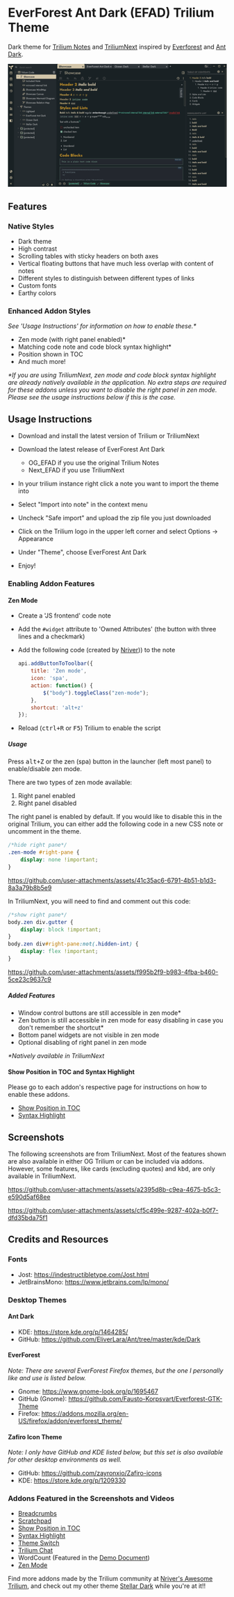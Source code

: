 # EverForest Ant Dark (EFAD) Trilium Theme
Dark theme for [Trilium Notes](https://github.com/zadam/trilium) and [TriliumNext](https://github.com/TriliumNext/Notes) inspired by [Everforest](https://github.com/Fausto-Korpsvart/Everforest-GTK-Theme) and [Ant Dark](https://github.com/EliverLara/Ant/tree/master/kde/Dark).

![Text Showcase](/screenshots/EFAD_main.png)

## Features
### Native Styles
* Dark theme
* High contrast
* Scrolling tables with sticky headers on both axes
* Vertical floating buttons that have much less overlap with content of notes
* Different styles to distinguish between different types of links
* Custom fonts
* Earthy colors

### Enhanced Addon Styles
_See 'Usage Instructions' for information on how to enable these.*_

* Zen mode (with right panel enabled)*
* Matching code note and code block syntax highlight*
* Position shown in TOC
* And much more!

_*If you are using TriliumNext, zen mode and code block syntax highlight are already natively available in the application. No extra steps are required for these addons unless you want to disable the right panel in zen mode. Please see the usage instructions below if this is the case._

## Usage Instructions
* Download and install the latest version of Trilium or TriliumNext
* Download the latest release of EverForest Ant Dark

    * OG_EFAD if you use the original Trilium Notes
    * Next_EFAD if you use TriliumNext

* In your trilium instance right click a note you want to import the theme into
* Select "Import into note" in the context menu
* Uncheck "Safe import" and upload the zip file you just downloaded
* Click on the Trilium logo in the upper left corner and select Options -> Appearance
* Under "Theme", choose EverForest Ant Dark
* Enjoy!

### Enabling Addon Features
#### Zen Mode
* Create a 'JS frontend' code note
* Add the `#widget` attribute to 'Owned Attributes' (the button with three lines and a checkmark)
* Add the following code (created by [Nriver](https://github.com/Nriver/awesome-trilium/issues/44))) to the note

    ```js
    api.addButtonToToolbar({
        title: 'Zen mode',
        icon: 'spa',
        action: function() {
            $("body").toggleClass("zen-mode");
        },
        shortcut: 'alt+z'
    });
    ```
* Reload (<kbd>ctrl+R</kbd> or <kbd>F5</kbd>) Trilium to enable the script

##### Usage
Press <kbd>alt+Z</kbd> or the zen (spa) button in the launcher (left most panel) to enable/disable zen mode.

There are two types of zen mode available:
1. Right panel enabled
2. Right panel disabled

The right panel is enabled by default. If you would like to disable this in the original Trilium, you can either add the following code in a new CSS note or uncomment in the theme.

```css
/*hide right pane*/
.zen-mode #right-pane {
    display: none !important;
}
```


https://github.com/user-attachments/assets/41c35ac6-6791-4b51-b1d3-8a3a79b8b5e9



In TriliumNext, you will need to find and comment out this code:

```css
/*show right pane*/
body.zen div.gutter {
    display: block !important;
}
body.zen div#right-pane:not(.hidden-int) {
	display: flex !important;
}

```


https://github.com/user-attachments/assets/f995b2f9-b983-4fba-b460-5ce23c9637c9


##### Added Features
* Window control buttons are still accessible in zen mode*
* Zen button is still accessible in zen mode for easy disabling in case you don't remember the shortcut*
* Bottom panel widgets are not visible in zen mode
* Optional disabling of right panel in zen mode

_*Natively available in TriliumNext_

#### Show Position in TOC and Syntax Highlight
Please go to each addon's respective page for instructions on how to enable these addons.
* [Show Position in TOC](https://github.com/SiriusXT/trilium-show-position-in-toc)
* [Syntax Highlight](https://github.com/antoniotejada/Trilium-SyntaxHighlightWidget)

## Screenshots
The following screenshots are from TriliumNext. Most of the features shown are also available in either OG Trilium or can be included via addons. However, some features, like cards (excluding quotes) and <kbd>kbd</kbd>, are only available in TriliumNext.


https://github.com/user-attachments/assets/a2395d8b-c9ea-4675-b5c3-e590d5af68ee


https://github.com/user-attachments/assets/cf5c499e-9287-402a-b0f7-dfd35bda75f1



## Credits and Resources
### Fonts
* Jost: https://indestructibletype.com/Jost.html
* JetBrainsMono: https://www.jetbrains.com/lp/mono/

### Desktop Themes
#### Ant Dark
* KDE: https://store.kde.org/p/1464285/
* GitHub: https://github.com/EliverLara/Ant/tree/master/kde/Dark

#### EverForest
*Note: There are several EverForest Firefox themes, but the one I personally like and use is listed below.*

* Gnome: https://www.gnome-look.org/p/1695467
* GitHub (Gnome): https://github.com/Fausto-Korpsvart/Everforest-GTK-Theme
* Firefox: https://addons.mozilla.org/en-US/firefox/addon/everforest_theme/

#### Zafiro Icon Theme
*Note: I only have GitHub and KDE listed below, but this set is also available for other desktop environments as well.*

* GitHub: https://github.com/zayronxio/Zafiro-icons
* KDE: https://store.kde.org/p/1209330

### Addons Featured in the Screenshots and Videos
* [Breadcrumbs](https://github.com/rauenzi/Trilium-Breadcrumbs)
* [Scratchpad](https://github.com/zadam/trilium/discussions/1613#discussioncomment-638984)
* [Show Position in TOC](https://github.com/SiriusXT/trilium-show-position-in-toc)
* [Syntax Highlight](https://github.com/antoniotejada/Trilium-SyntaxHighlightWidget) 
* [Theme Switch](https://github.com/madodig/trilium-widget-theme-switch)
* [Trilium Chat](https://github.com/soulsands/trilium-chat)
* WordCount (Featured in the [Demo Document](https://github.com/zadam/trilium/wiki/Document#demo-document))
* [Zen Mode](https://github.com/Nriver/awesome-trilium/issues/44)

Find more addons made by the Trilium community at [Nriver's Awesome Trilium](https://github.com/Nriver/awesome-trilium?tab=readme-ov-file#%EF%B8%8F-widgets), and check out my other theme [Stellar Dark](https://github.com/Lolabird/stellar-dark-theme-trilium) while you're at it!!
